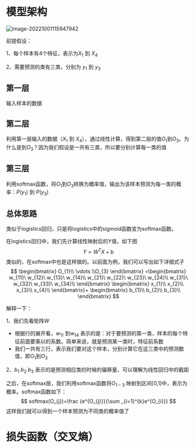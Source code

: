 # 模型架构

![image-20221001115947942](https://typora-nigel.oss-cn-nanjing.aliyuncs.com/img/image-20221001115947942.png)

前提假设：

1、每个样本有4个特征，表示为$X_{1}$ 到 $X_{4}$ 

2、需要预测的类有三类，分别为 $y_{1}$ 到 $y_{3}$

## 第一层

输入样本的数据



## 第二层

利用第一层输入的数据（$X_{1}$ 到 $X_{4}$），通过线性计算，得到第二层的值$O_{1}$到$O_{3}$。为什么是到$O_{3}$？因为我们假设是一共有三类，所以要分别计算每一类的值



## 第三层

利用softmax函数，将$O_{1}$到$O_{3}$转换为概率值，输出为该样本预测为每一类的概率：$P(y_{1})$ 到 $P(y_{3})$



## 总体思路

类似于logistics回归，只是将logistics中的sigmoid函数变为softmax函数。

在logistics回归中，我们先计算线性映射后的Y值，如下图
$$
Y=W^{T}X+b
$$
类似的，在softmax中也是这样做的。以前面为例，我们可以写出如下详细式子
$$
\begin{bmatrix}
O_{1}\\
\vdots
\\O_{3}
\end{bmatrix}
=\begin{bmatrix}
w_{11}\ w_{12}\ w_{13}\ w_{14}\\
w_{21}\ w_{22}\ w_{23}\ w_{24}\\
w_{31}\ w_{32}\ w_{33}\ w_{34}\\
\end{bmatrix}
\begin{bmatrix}
x_{1}\\
x_{2}\\
x_{3}\\
x_{4}\\
\end{bmatrix}+
\begin{bmatrix}
b_{1}\\
b_{2}\\
b_{3}\\
\end{bmatrix}
$$


解释一下：

1、我们先看矩阵$W$ 

- 根据行的展开看，$w_{11}$ 到$w_{14}$ 表示的是：对于要预测的第一类，样本的每个特征前面要乘以的系数。简单来说，就是预测某一类时，特征前系数
- 我们一共有三行，表示我们要对这个样本，分别计算它在这三类中的预测数值，即$O_{1}$到$O_{3}$

2、$b_{1}$ $b_{2}$ $b_{3}$ 表示的是预测相应类的时候的偏移量，可以理解为线性回归中的截距



之后，在softmax层，我们利用softmax函数将$O_{1-3}$ 映射到区间[0,1]中，表示为概率。softmax函数如下：
$$
softmax(O_{j})=\frac {e^{O_{j}}}{\sum _{i=1}^{k}e^{O_{i}}}
$$
这样我们就可以得到一个样本预测为不同类的概率值了







# 损失函数（交叉熵）

